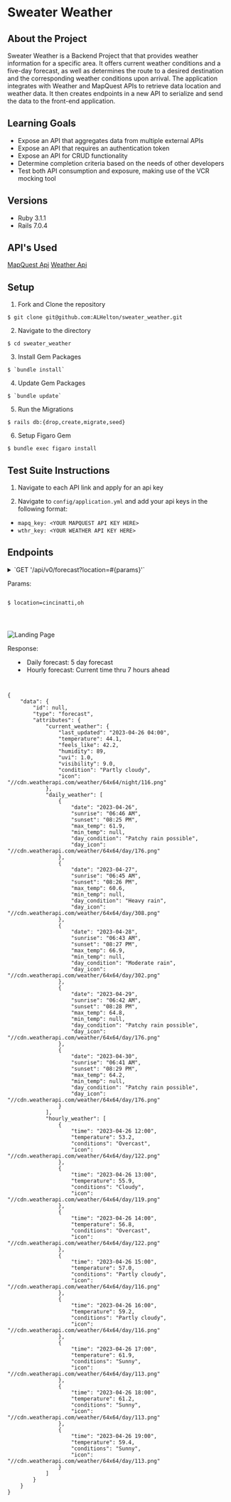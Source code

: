 # Sweater Weather

## About the Project

Sweater Weather is a Backend Project that that provides weather information for a specific area. It offers current weather conditions and a five-day forecast, as well as determines the route to a desired destination and the corresponding weather conditions upon arrival. The application integrates with Weather and MapQuest APIs to retrieve data location and weather data. It then creates endpoints in a new API to serialize and send the data to the front-end application.


## Learning Goals
- Expose an API that aggregates data from multiple external APIs
- Expose an API that requires an authentication token
- Expose an API for CRUD functionality
- Determine completion criteria based on the needs of other developers
- Test both API consumption and exposure, making use of the VCR mocking tool


## Versions
- Ruby 3.1.1
- Rails 7.0.4


## API's Used
[MapQuest Api](https://developer.mapquest.com/)
[Weather Api](https://www.weatherapi.com/)


## Setup

1. Fork and Clone the repository
```shell
$ git clone git@github.com:ALHelton/sweater_weather.git
```

2. Navigate to the directory
```shell
$ cd sweater_weather
```

3. Install Gem Packages
```shell
$ `bundle install`
```

4. Update Gem Packages
```shell
$ `bundle update`
```

5. Run the Migrations
```shell
$ rails db:{drop,create,migrate,seed}
```

6. Setup Figaro Gem
```shell
$ bundle exec figaro install
```


## Test Suite Instructions

1. Navigate to each API link and apply for an api key

2. Navigate to `config/application.yml` and add your api keys in the following format:

- ```mapq_key: <YOUR MAPQUEST API KEY HERE>```
- ```wthr_key: <YOUR WEATHER API KEY HERE>```


## Endpoints
<details>
<summary> `GET '/api/v0/forecast?location=#{params}'`

Params:

<pre>
<code>
$ location=cincinatti,oh
</pre>
</code>

![Landing Page](images/landing_page.png)


Response:

- Daily forecast: 5 day forecast
- Hourly forecast: Current time thru 7 hours ahead

<pre>
<code>

{
    "data": {
        "id": null,
        "type": "forecast",
        "attributes": {
            "current_weather": {
                "last_updated": "2023-04-26 04:00",
                "temperature": 44.1,
                "feels_like": 42.2,
                "humidity": 89,
                "uvi": 1.0,
                "visibility": 9.0,
                "condition": "Partly cloudy",
                "icon": "//cdn.weatherapi.com/weather/64x64/night/116.png"
            },
            "daily_weather": [
                {
                    "date": "2023-04-26",
                    "sunrise": "06:46 AM",
                    "sunset": "08:25 PM",
                    "max_temp": 61.9,
                    "min_temp": null,
                    "day_condition": "Patchy rain possible",
                    "day_icon": "//cdn.weatherapi.com/weather/64x64/day/176.png"
                },
                {
                    "date": "2023-04-27",
                    "sunrise": "06:45 AM",
                    "sunset": "08:26 PM",
                    "max_temp": 60.6,
                    "min_temp": null,
                    "day_condition": "Heavy rain",
                    "day_icon": "//cdn.weatherapi.com/weather/64x64/day/308.png"
                },
                {
                    "date": "2023-04-28",
                    "sunrise": "06:43 AM",
                    "sunset": "08:27 PM",
                    "max_temp": 66.9,
                    "min_temp": null,
                    "day_condition": "Moderate rain",
                    "day_icon": "//cdn.weatherapi.com/weather/64x64/day/302.png"
                },
                {
                    "date": "2023-04-29",
                    "sunrise": "06:42 AM",
                    "sunset": "08:28 PM",
                    "max_temp": 64.8,
                    "min_temp": null,
                    "day_condition": "Patchy rain possible",
                    "day_icon": "//cdn.weatherapi.com/weather/64x64/day/176.png"
                },
                {
                    "date": "2023-04-30",
                    "sunrise": "06:41 AM",
                    "sunset": "08:29 PM",
                    "max_temp": 64.2,
                    "min_temp": null,
                    "day_condition": "Patchy rain possible",
                    "day_icon": "//cdn.weatherapi.com/weather/64x64/day/176.png"
                }
            ],
            "hourly_weather": [
                {
                    "time": "2023-04-26 12:00",
                    "temperature": 53.2,
                    "conditions": "Overcast",
                    "icon": "//cdn.weatherapi.com/weather/64x64/day/122.png"
                },
                {
                    "time": "2023-04-26 13:00",
                    "temperature": 55.9,
                    "conditions": "Cloudy",
                    "icon": "//cdn.weatherapi.com/weather/64x64/day/119.png"
                },
                {
                    "time": "2023-04-26 14:00",
                    "temperature": 56.8,
                    "conditions": "Overcast",
                    "icon": "//cdn.weatherapi.com/weather/64x64/day/122.png"
                },
                {
                    "time": "2023-04-26 15:00",
                    "temperature": 57.0,
                    "conditions": "Partly cloudy",
                    "icon": "//cdn.weatherapi.com/weather/64x64/day/116.png"
                },
                {
                    "time": "2023-04-26 16:00",
                    "temperature": 59.2,
                    "conditions": "Partly cloudy",
                    "icon": "//cdn.weatherapi.com/weather/64x64/day/116.png"
                },
                {
                    "time": "2023-04-26 17:00",
                    "temperature": 61.9,
                    "conditions": "Sunny",
                    "icon": "//cdn.weatherapi.com/weather/64x64/day/113.png"
                },
                {
                    "time": "2023-04-26 18:00",
                    "temperature": 61.2,
                    "conditions": "Sunny",
                    "icon": "//cdn.weatherapi.com/weather/64x64/day/113.png"
                },
                {
                    "time": "2023-04-26 19:00",
                    "temperature": 59.4,
                    "conditions": "Sunny",
                    "icon": "//cdn.weatherapi.com/weather/64x64/day/113.png"
                }
            ]
        }
    }
}
</pre>
</code>
</details>

